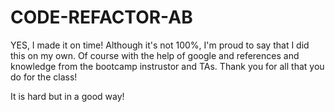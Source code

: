 # CODE-REFACTOR-AB
YES, I made it on time! Although it's not 100%, I'm proud to say that I did this on my own. Of course with the help of google and references and knowledge from the bootcamp instrustor and TAs. Thank you for all that you do for the class!

It is hard but in a good way!
